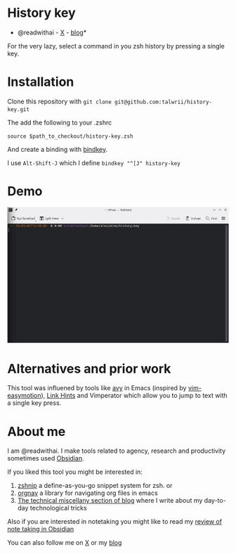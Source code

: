 # History key
* @readwithai - [X](https://x.com/readwithai) - [blog](https://readwithai.substack.com/)*


For the very lazy, select a command in you zsh history by pressing a single key.

# Installation
Clone this repository with `git clone git@github.com:talwrii/history-key.git`

The add the following to your .zshrc

```
source $path_to_checkout/history-key.zsh
```

And create a binding with [bindkey](https://github.com/rothgar/mastering-zsh/blob/master/docs/helpers/bindkey.md).

I use `Alt-Shift-J` which I define `bindkey "^[J" history-key`

# Demo
![Demo Animation](demo.gif)

# Alternatives and prior work
This tool was influened by tools like [avy](https://github.com/abo-abo/avy) in Emacs (inspired by [vim-easymotion](https://github.com/easymotion/vim-easymotion)), [Link Hints](https://addons.mozilla.org/en-GB/firefox/addon/linkhints/) and Vimperator which allow you to jump to text with a single key press.

# About me
I am @readwithai. I make tools related to agency, research and productivity sometimes used [Obsidian](https://readwithai.substack.com/p/what-exactly-is-obsidian).

If you liked this tool you might be interested in:

1. [zshnip](https://github.com/facetframer/zshnip) a define-as-you-go snippet system for zsh. or
2. [orgnav](https://github.com/facetframer/orgnav) a library for navigating org files in emacs
3. [The technical miscellany section of blog](https://readwithai.substack.com/s/technical-miscellany) where I write about my day-to-day technological tricks

Also if you are interested in notetaking you might like to read my [review of note taking in Obsidian](https://readwithai.substack.com/p/note-taking-with-obsidian-much-of)

You can also follow me on [X](https://x.com/readwithai) or my [blog](https://readwithai.substack.com/)
